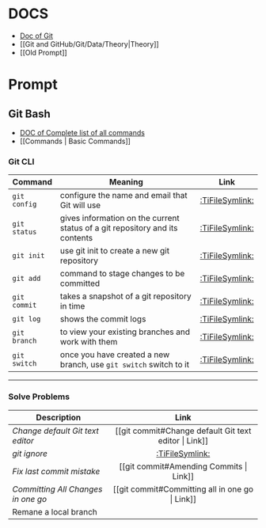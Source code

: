# DOCS

- [Doc of Git](https://git-scm.com/)
- [[Git and GitHub/Git/Data/Theory|Theory]]
- [[Old Prompt]]

# Prompt

## Git Bash

- [DOC of Complete list of all commands](https://git-scm.com/docs)
- [[Commands | Basic Commands]]

### Git CLI

| Command      | Meaning                                                                      |                Link                |
| ------------ | ---------------------------------------------------------------------------- | :--------------------------------: |
| `git config` | configure the name and email that Git will use                               | [:TiFileSymlink:](git%20config.md) |
| `git status` | gives information on the current status of a git repository and its contents | [:TiFileSymlink:](git%20status.md) |
| `git init`   | use git init to create a new git repository                                  |  [:TiFileSymlink:](git%20init.md)  |
| `git add`    | command to stage changes to be committed                                     |  [:TiFileSymlink:](git%20add.md)   |
| `git commit` | takes a snapshot of a git repository in time                                 | [:TiFileSymlink:](git%20commit.md) |
| `git log`    | shows the commit logs                                                        |  [:TiFileSymlink:](git%20log.md)   |
| `git branch` | to view your existing branches and work with them                            | [:TiFileSymlink:](git%20branch.md) |
| `git switch` | once you have created a new branch, use `git switch` switch to it            | [:TiFileSymlink:](git%20switch.md) |

---

### Solve Problems

| Description                      |                         Link                          |
| -------------------------------- | :---------------------------------------------------: |
| _Change default Git text editor_ | [[git commit#Change default Git text editor \| Link]] |
| _git ignore_                     |          [:TiFileSymlink:](git%20ignore.md)           |
| _Fix last commit mistake_        |        [[git commit#Amending Commits \| Link]]        |
| _Committing All Changes in one go_       |    [[git commit#Committing all in one go \| Link]]    |
|       Remane a local branch   |            |
